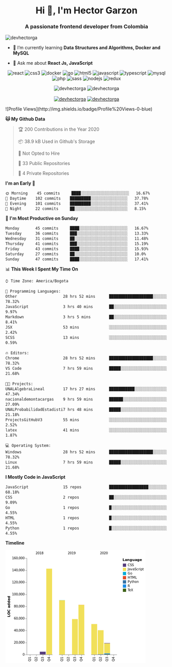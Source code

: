 <h1 align="center">Hi 👋, I'm Hector Garzon</h1>
<h3 align="center">A passionate frontend developer from Colombia</h3>

<p align="left"> <img src="https://komarev.com/ghpvc/?username=devhectorga" alt="devhectorga" /> </p>

- 🌱 I’m currently learning **Data Structures and Algorithms, Docker and MySQL**

- 💬 Ask me about **React Js, JavaScript**

<p align="center"><img src="https://devicons.github.io/devicon/devicon.git/icons/react/react-original-wordmark.svg" alt="react" width="20" height="20"/> <img src="https://devicons.github.io/devicon/devicon.git/icons/css3/css3-original-wordmark.svg" alt="css3" width="20" height="20"/> <img src="https://devicons.github.io/devicon/devicon.git/icons/docker/docker-original-wordmark.svg" alt="docker" width="20" height="20"/> <img src="https://devicons.github.io/devicon/devicon.git/icons/go/go-original.svg" alt="go" width="20" height="20"/> <img src="https://devicons.github.io/devicon/devicon.git/icons/html5/html5-original-wordmark.svg" alt="html5" width="20" height="20"/> <img src="https://devicons.github.io/devicon/devicon.git/icons/javascript/javascript-original.svg" alt="javascript" width="20" height="20"/> <img src="https://devicons.github.io/devicon/devicon.git/icons/typescript/typescript-original.svg" alt="typescript" width="20" height="20"/> <img src="https://devicons.github.io/devicon/devicon.git/icons/mysql/mysql-original-wordmark.svg" alt="mysql" width="20" height="20"/> <img src="https://devicons.github.io/devicon/devicon.git/icons/php/php-original.svg" alt="php" width="20" height="20"/> <img src="https://devicons.github.io/devicon/devicon.git/icons/sass/sass-original.svg" alt="sass" width="20" height="20"/> <img src="https://devicons.github.io/devicon/devicon.git/icons/nodejs/nodejs-original-wordmark.svg" alt="nodejs" width="20" height="20"/> <img src="https://devicons.github.io/devicon/devicon.git/icons/redux/redux-original.svg" alt="redux" width="20" height="20"/></p><p align="center"> <img src="https://github-readme-stats.vercel.app/api?username=devhectorga&count_private=true&show_icons=true" alt="devhectorga" /> <img src="https://github-readme-stats.vercel.app/api/top-langs/?username=devhectorga&layout=compact" alt="devhectorga" /></p>

<p align="center">
<a href="https://twitter.com/devhectorga" target="blank"><img align="center" src="https://cdn.jsdelivr.net/npm/simple-icons@3.0.1/icons/twitter.svg" alt="devhectorga" height="20" width="20" /></a>
<a href="https://linkedin.com/in/devhectorga" target="blank"><img align="center" src="https://cdn.jsdelivr.net/npm/simple-icons@3.0.1/icons/linkedin.svg" alt="devhectorga" height="20" width="20" /></a>
</p>
<!--START_SECTION:waka-->
![Profile Views](http://img.shields.io/badge/Profile%20Views-0-blue)

**🐱 My Github Data** 

> 🏆 200 Contributions in the Year 2020
 > 
> 📦 38.9 kB Used in Github's Storage 
 > 
> 🚫 Not Opted to Hire
 > 
> 📜 33 Public Repositories
 > 
> 🔑 4 Private Repositories 

**I'm an Early 🐤** 

```text
🌞 Morning    45 commits     ████░░░░░░░░░░░░░░░░░░░░░   16.67% 
🌆 Daytime    102 commits    █████████░░░░░░░░░░░░░░░░   37.78% 
🌃 Evening    101 commits    █████████░░░░░░░░░░░░░░░░   37.41% 
🌙 Night      22 commits     ██░░░░░░░░░░░░░░░░░░░░░░░   8.15%

```
📅 **I'm Most Productive on Sunday** 

```text
Monday       45 commits     ████░░░░░░░░░░░░░░░░░░░░░   16.67% 
Tuesday      36 commits     ███░░░░░░░░░░░░░░░░░░░░░░   13.33% 
Wednesday    31 commits     ██░░░░░░░░░░░░░░░░░░░░░░░   11.48% 
Thursday     41 commits     ███░░░░░░░░░░░░░░░░░░░░░░   15.19% 
Friday       43 commits     ████░░░░░░░░░░░░░░░░░░░░░   15.93% 
Saturday     27 commits     ██░░░░░░░░░░░░░░░░░░░░░░░   10.0% 
Sunday       47 commits     ████░░░░░░░░░░░░░░░░░░░░░   17.41%

```


📊 **This Week I Spent My Time On** 

```text
⌚︎ Time Zone: America/Bogota

💬 Programming Languages: 
Other                    28 hrs 52 mins      ███████████████████░░░░░░   78.32% 
JavaScript               3 hrs 40 mins       ██░░░░░░░░░░░░░░░░░░░░░░░   9.97% 
Markdown                 3 hrs 5 mins        ██░░░░░░░░░░░░░░░░░░░░░░░   8.41% 
JSX                      53 mins             ░░░░░░░░░░░░░░░░░░░░░░░░░   2.42% 
SCSS                     13 mins             ░░░░░░░░░░░░░░░░░░░░░░░░░   0.59%

🔥 Editors: 
Chrome                   28 hrs 52 mins      ███████████████████░░░░░░   78.32% 
VS Code                  7 hrs 59 mins       █████░░░░░░░░░░░░░░░░░░░░   21.68%

🐱‍💻 Projects: 
UNALAlgebraLineal        17 hrs 27 mins      ███████████░░░░░░░░░░░░░░   47.34% 
nacionaldemontacargas    9 hrs 59 mins       ██████░░░░░░░░░░░░░░░░░░░   27.09% 
UNALProbabilidadEstadisti7 hrs 48 mins       █████░░░░░░░░░░░░░░░░░░░░   21.18% 
ProjectsGitHubV3         55 mins             ░░░░░░░░░░░░░░░░░░░░░░░░░   2.52% 
latex                    41 mins             ░░░░░░░░░░░░░░░░░░░░░░░░░   1.87%

💻 Operating System: 
Windows                  28 hrs 52 mins      ███████████████████░░░░░░   78.32% 
Linux                    7 hrs 59 mins       █████░░░░░░░░░░░░░░░░░░░░   21.68%

```

**I Mostly Code in JavaScript** 

```text
JavaScript               15 repos            █████████████████░░░░░░░░   68.18% 
CSS                      2 repos             ██░░░░░░░░░░░░░░░░░░░░░░░   9.09% 
Go                       1 repos             █░░░░░░░░░░░░░░░░░░░░░░░░   4.55% 
HTML                     1 repos             █░░░░░░░░░░░░░░░░░░░░░░░░   4.55% 
Python                   1 repos             █░░░░░░░░░░░░░░░░░░░░░░░░   4.55%

```


**Timeline**

![Chart not found](https://github.com/devHectorGa/devHectorGa/blob/master/charts/bar_graph.png) 


<!--END_SECTION:waka-->

